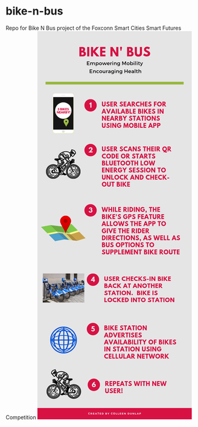 # bike-n-bus
Repo for Bike N Bus project of the Foxconn Smart Cities Smart Futures Competition
![Infographic](infographic.png)
